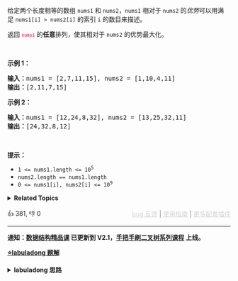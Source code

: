 <p>给定两个长度相等的数组&nbsp;<code>nums1</code>&nbsp;和&nbsp;<code>nums2</code>，<code>nums1</code>&nbsp;相对于 <code>nums2</code> 的<em>优势</em>可以用满足&nbsp;<code>nums1[i] &gt; nums2[i]</code>&nbsp;的索引 <code>i</code>&nbsp;的数目来描述。</p>

<p>返回 <font color="#c7254e" face="Menlo, Monaco, Consolas, Courier New, monospace" size="1"><span style="background-color: rgb(249, 242, 244);">nums1</span></font>&nbsp;的<strong>任意</strong>排列，使其相对于 <code>nums2</code>&nbsp;的优势最大化。</p>

<p>&nbsp;</p>

<p><strong>示例 1：</strong></p>

<pre>
<strong>输入：</strong>nums1 = [2,7,11,15], nums2 = [1,10,4,11]
<strong>输出：</strong>[2,11,7,15]
</pre>

<p><strong>示例 2：</strong></p>

<pre>
<strong>输入：</strong>nums1 = [12,24,8,32], nums2 = [13,25,32,11]
<strong>输出：</strong>[24,32,8,12]
</pre>

<p>&nbsp;</p>

<p><strong>提示：</strong></p>

<ul> 
 <li><code>1 &lt;= nums1.length &lt;= 10<sup>5</sup></code></li> 
 <li><code>nums2.length == nums1.length</code></li> 
 <li><code>0 &lt;= nums1[i], nums2[i] &lt;= 10<sup>9</sup></code></li> 
</ul>

<details><summary><strong>Related Topics</strong></summary>贪心 | 数组 | 双指针 | 排序</details><br>

<div>👍 381, 👎 0<span style='float: right;'><span style='color: gray;'><a href='https://github.com/labuladong/fucking-algorithm/discussions/939' target='_blank' style='color: lightgray;text-decoration: underline;'>bug 反馈</a> | <a href='https://labuladong.gitee.io/article/fname.html?fname=jb插件简介' target='_blank' style='color: lightgray;text-decoration: underline;'>使用指南</a> | <a href='https://labuladong.github.io/algo/images/others/%E5%85%A8%E5%AE%B6%E6%A1%B6.jpg' target='_blank' style='color: lightgray;text-decoration: underline;'>更多配套插件</a></span></span></div>

<div id="labuladong"><hr>

**通知：[数据结构精品课](https://aep.h5.xeknow.com/s/1XJHEO) 已更新到 V2.1，[手把手刷二叉树系列课程](https://aep.xet.tech/s/3YGcq3) 上线。**



<p><strong><a href="https://labuladong.gitee.io/article/slug.html?slug=advantage-shuffle" target="_blank">⭐️labuladong 题解</a></strong></p>
<details><summary><strong>labuladong 思路</strong></summary>

## 基本思路

这题就像田忌赛马的情景，`nums1` 就是田忌的马，`nums2` 就是齐王的马，数组中的元素就是马的战斗力，你就是谋士孙膑，请你帮田忌安排赛马顺序，使胜场最多。

最优策略是将齐王和田忌的马按照战斗力排序，然后按照战斗力排名一一对比：

如果田忌的马能赢，那就比赛，如果赢不了，那就换个垫底的来送人头，保存实力。

具体分析见详细题解。

**详细题解：[田忌赛马背后的算法决策](https://labuladong.github.io/article/fname.html?fname=田忌赛马)**

**标签：[数组](https://mp.weixin.qq.com/mp/appmsgalbum?__biz=MzAxODQxMDM0Mw==&action=getalbum&album_id=2120601117519675393)，[数组双指针](https://mp.weixin.qq.com/mp/appmsgalbum?__biz=MzAxODQxMDM0Mw==&action=getalbum&album_id=2120601117519675393)**

## 解法代码

提示：🟢 标记的是我写的解法代码，🤖 标记的是 chatGPT 翻译的多语言解法代码。如有错误，可以 [点这里](https://github.com/labuladong/fucking-algorithm/issues/1113) 反馈和修正。

<div class="tab-panel"><div class="tab-nav">
<button data-tab-item="cpp" class="tab-nav-button btn " data-tab-group="default" onclick="switchTab(this)">cpp🤖</button>

<button data-tab-item="python" class="tab-nav-button btn " data-tab-group="default" onclick="switchTab(this)">python🤖</button>

<button data-tab-item="java" class="tab-nav-button btn active" data-tab-group="default" onclick="switchTab(this)">java🟢</button>

<button data-tab-item="go" class="tab-nav-button btn " data-tab-group="default" onclick="switchTab(this)">go🤖</button>

<button data-tab-item="javascript" class="tab-nav-button btn " data-tab-group="default" onclick="switchTab(this)">javascript🤖</button>
</div><div class="tab-content">
<div data-tab-item="cpp" class="tab-item " data-tab-group="default"><div class="highlight">

```cpp
// 注意：cpp 代码由 chatGPT🤖 根据我的 java 代码翻译，旨在帮助不同背景的读者理解算法逻辑。
// 本代码已经通过力扣的测试用例，应该可直接成功提交。

class Solution {
public:
    vector<int> advantageCount(vector<int>& nums1, vector<int>& nums2) {
        int n = nums1.size();
        // 给 nums2 降序排序
        priority_queue<pair<int, int>> maxpq;
        for (int i = 0; i < n; i++) {
            maxpq.push({i, nums2[i]});
        }
        // 给 nums1 升序排序
        sort(nums1.begin(), nums1.end());

        // nums1[left] 是最小值，nums1[right] 是最大值
        int left = 0, right = n - 1;
        vector<int> res(n);

        while (!maxpq.empty()) {
            auto [i, maxval] = maxpq.top(); maxpq.pop();
            // maxval 是 nums2 中的最大值，i 是对应索引
            if (maxval < nums1[right]) {
                // 如果 nums1[right] 能胜过 maxval，那就自己上
                res[i] = nums1[right];
                right--;
            } else {
                // 否则用最小值混一下，养精蓄锐
                res[i] = nums1[left];
                left++;
            }
        }
        return res;
    }
};
```

</div></div>

<div data-tab-item="python" class="tab-item " data-tab-group="default"><div class="highlight">

```python
# 注意：python 代码由 chatGPT🤖 根据我的 java 代码翻译，旨在帮助不同背景的读者理解算法逻辑。
# 本代码已经通过力扣的测试用例，应该可直接成功提交。

class Solution:
    def advantageCount(self, nums1: List[int], nums2: List[int]) -> List[int]:
        n = len(nums1)
        # 给 nums2 降序排序
        maxpq = []
        for i in range(n):
            maxpq.append([i, nums2[i]])
        maxpq.sort(key=lambda x: -x[1])

        # 给 nums1 升序排序
        nums1.sort()

        # nums1[left] 是最小值，nums1[right] 是最大值
        left, right = 0, n - 1
        res = [0] * n

        while maxpq:
            pair = maxpq.pop(0)
            # maxval 是 nums2 中的最大值，i 是对应索引
            i, maxval = pair[0], pair[1]
            if maxval < nums1[right]:
                # 如果 nums1[right] 能胜过 maxval，那就自己上
                res[i] = nums1[right]
                right -= 1
            else:
                # 否则用最小值混一下，养精蓄锐
                res[i] = nums1[left]
                left += 1
        return res
```

</div></div>

<div data-tab-item="java" class="tab-item active" data-tab-group="default"><div class="highlight">

```java
class Solution {
    public int[] advantageCount(int[] nums1, int[] nums2) {
        int n = nums1.length;
        // 给 nums2 降序排序
        PriorityQueue<int[]> maxpq = new PriorityQueue<>(
                (int[] pair1, int[] pair2) -> {
                    return pair2[1] - pair1[1];
                }
        );
        for (int i = 0; i < n; i++) {
            maxpq.offer(new int[]{i, nums2[i]});
        }
        // 给 nums1 升序排序
        Arrays.sort(nums1);

        // nums1[left] 是最小值，nums1[right] 是最大值
        int left = 0, right = n - 1;
        int[] res = new int[n];

        while (!maxpq.isEmpty()) {
            int[] pair = maxpq.poll();
            // maxval 是 nums2 中的最大值，i 是对应索引
            int i = pair[0], maxval = pair[1];
            if (maxval < nums1[right]) {
                // 如果 nums1[right] 能胜过 maxval，那就自己上
                res[i] = nums1[right];
                right--;
            } else {
                // 否则用最小值混一下，养精蓄锐
                res[i] = nums1[left];
                left++;
            }
        }
        return res;
    }
}
```

</div></div>

<div data-tab-item="go" class="tab-item " data-tab-group="default"><div class="highlight">

```go
// 注意：go 代码由 chatGPT🤖 根据我的 java 代码翻译，旨在帮助不同背景的读者理解算法逻辑。
// 本代码已经通过力扣的测试用例，应该可直接成功提交。

func advantageCount(nums1 []int, nums2 []int) []int {
    n := len(nums1)
    // 给 nums2 降序排序
    maxpq := make(PriorityQueue, 0)
    heap.Init(&maxpq)
    for i := 0; i < n; i++ {
        heap.Push(&maxpq, []int{i, nums2[i]})
    }
    // 给 nums1 升序排序
    sort.Ints(nums1)

    // nums1[left] 是最小值，nums1[right] 是最大值
    left, right := 0, n-1
    res := make([]int, n)

    for maxpq.Len() > 0 {
        pair := heap.Pop(&maxpq).([]int)
        // maxval 是 nums2 中的最大值，i 是对应索引
        i, maxval := pair[0], pair[1]
        if maxval < nums1[right] {
            // 如果 nums1[right] 能胜过 maxval，那就自己上
            res[i] = nums1[right]
            right--
        } else {
            // 否则用最小值混一下，养精蓄锐
            res[i] = nums1[left]
            left++
        }
    }
    return res
}

// 定义一个优先队列类型 PriorityQueue，用于按照指定比较函数排序
type PriorityQueue [][]int

func (pq PriorityQueue) Len() int {
    return len(pq)
}

func (pq PriorityQueue) Less(i, j int) bool {
    return pq[i][1] > pq[j][1]
}

func (pq PriorityQueue) Swap(i, j int) {
    pq[i], pq[j] = pq[j], pq[i]
}

func (pq *PriorityQueue) Push(x interface{}) {
    item := x.([]int)
    *pq = append(*pq, item)
}

func (pq *PriorityQueue) Pop() interface{} {
    old := *pq
    n := len(old)
    item := old[n-1]
    *pq = old[0 : n-1]
    return item
}
```

</div></div>

<div data-tab-item="javascript" class="tab-item " data-tab-group="default"><div class="highlight">

```javascript
// 注意：javascript 代码由 chatGPT🤖 根据我的 java 代码翻译，旨在帮助不同背景的读者理解算法逻辑。
// 本代码还未经过力扣测试，仅供参考，如有疑惑，可以参照我写的 java 代码对比查看。

var advantageCount = function(nums1, nums2) {
    var n = nums1.length;
    //给 nums2 降序排序
    var maxpq = new PriorityQueue((pair1, pair2) => pair2[1] - pair1[1]);
    for (var i = 0; i < n; i++) {
        maxpq.offer([i, nums2[i]]);
    }
    //给 nums1 升序排序
    nums1.sort((a, b) => a - b);
    // nums1[left] 是最小值，nums1[right] 是最大值
    var left = 0, right = n - 1;
    var res = new Array(n);

    while (!maxpq.isEmpty()) {
        var pair = maxpq.poll();
        // maxval 是 nums2 中的最大值，i 是对应索引
        var i = pair[0], maxval = pair[1];
        if (maxval < nums1[right]) {
            // 如果 nums1[right] 能胜过 maxval，那就自己上
            res[i] = nums1[right];
            right--;
        } else {
            // 否则用最小值混一下，养精蓄锐
            res[i] = nums1[left];
            left++;
        }
    }
    return res;
}
```

</div></div>
</div></div>

</details>
</div>



